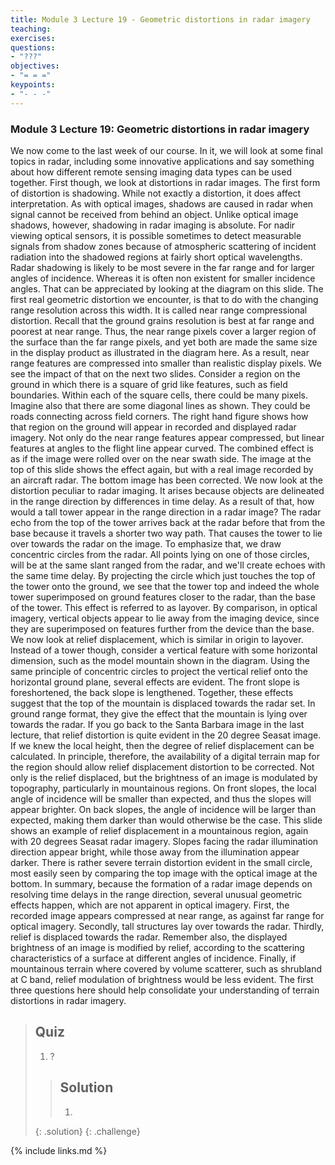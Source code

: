 ```yaml
---
title: Module 3 Lecture 19 - Geometric distortions in radar imagery
teaching: 
exercises: 
questions:
- "???"
objectives:
- "= = ="
keypoints:
- "- - -"
---
```


### Module 3 Lecture 19: Geometric distortions in radar imagery

We now come to the last week of our course. In it, we will look at some final topics in radar, including some innovative applications and say something about how different remote sensing imaging data types can be used together. First though, we look at distortions in radar images. The first form of distortion is shadowing. While not exactly a distortion, it does affect interpretation. As with optical images, shadows are caused in radar when signal cannot be received from behind an object. Unlike optical image shadows, however, shadowing in radar imaging is absolute. For nadir viewing optical sensors, it is possible sometimes to detect measurable signals from shadow zones because of atmospheric scattering of incident radiation into the shadowed regions at fairly short optical wavelengths. Radar shadowing is likely to be most severe in the far range and for larger angles of incidence. Whereas it is often non existent for smaller incidence angles. That can be appreciated by looking at the diagram on this slide. The first real geometric distortion we encounter, is that to do with the changing range resolution across this width. It is called near range compressional distortion. Recall that the ground grains resolution is best at far range and poorest at near range. Thus, the near range pixels cover a larger region of the surface than the far range pixels, and yet both are made the same size in the display product as illustrated in the diagram here. As a result, near range features are compressed into smaller than realistic display pixels. We see the impact of that on the next two slides. Consider a region on the ground in which there is a square of grid like features, such as field boundaries. Within each of the square cells, there could be many pixels. Imagine also that there are some diagonal lines as shown. They could be roads connecting across field corners. The right hand figure shows how that region on the ground will appear in recorded and displayed radar imagery. Not only do the near range features appear compressed, but linear features at angles to the flight line appear curved. The combined effect is as if the image were rolled over on the near swath side. The image at the top of this slide shows the effect again, but with a real image recorded by an aircraft radar. The bottom image has been corrected. We now look at the distortion peculiar to radar imaging. It arises because objects are delineated in the range direction by differences in time delay. As a result of that, how would a tall tower appear in the range direction in a radar image? The radar echo from the top of the tower arrives back at the radar before that from the base because it travels a shorter two way path. That causes the tower to lie over towards the radar on the image. To emphasize that, we draw concentric circles from the radar. All points lying on one of those circles, will be at the same slant ranged from the radar, and we'll create echoes with the same time delay. By projecting the circle which just touches the top of the tower onto the ground, we see that the tower top and indeed the whole tower superimposed on ground features closer to the radar, than the base of the tower. This effect is referred to as layover. By comparison, in optical imagery, vertical objects appear to lie away from the imaging device, since they are superimposed on features further from the device than the base. We now look at relief displacement, which is similar in origin to layover. Instead of a tower though, consider a vertical feature with some horizontal dimension, such as the model mountain shown in the diagram. Using the same principle of concentric circles to project the vertical relief onto the horizontal ground plane, several effects are evident. The front slope is foreshortened, the back slope is lengthened. Together, these effects suggest that the top of the mountain is displaced towards the radar set. In ground range format, they give the effect that the mountain is lying over towards the radar. If you go back to the Santa Barbara image in the last lecture, that relief distortion is quite evident in the 20 degree Seasat image. If we knew the local height, then the degree of relief displacement can be calculated. In principle, therefore, the availability of a digital terrain map for the region should allow relief displacement distortion to be corrected. Not only is the relief displaced, but the brightness of an image is modulated by topography, particularly in mountainous regions. On front slopes, the local angle of incidence will be smaller than expected, and thus the slopes will appear brighter. On back slopes, the angle of incidence will be larger than expected, making them darker than would otherwise be the case. This slide shows an example of relief displacement in a mountainous region, again with 20 degrees Seasat radar imagery. Slopes facing the radar illumination direction appear bright, while those away from the illumination appear darker. There is rather severe terrain distortion evident in the small circle, most easily seen by comparing the top image with the optical image at the bottom. In summary, because the formation of a radar image depends on resolving time delays in the range direction, several unusual geometric effects happen, which are not apparent in optical imagery. First, the recorded image appears compressed at near range, as against far range for optical imagery. Secondly, tall structures lay over towards the radar. Thirdly, relief is displaced towards the radar. Remember also, the displayed brightness of an image is modified by relief, according to the scattering characteristics of a surface at different angles of incidence. Finally, if mountainous terrain where covered by volume scatterer, such as shrubland at C band, relief modulation of brightness would be less evident. The first three questions here should help consolidate your understanding of terrain distortions in radar imagery. 


> ## Quiz
>
> 1. ?
>
> > ## Solution
> >
> > 1. 
>    {: .solution}
 {: .challenge}

{% include links.md %}
